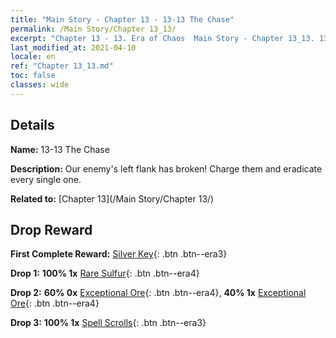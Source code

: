 ```yaml
---
title: "Main Story - Chapter 13 - 13-13 The Chase"
permalink: /Main Story/Chapter 13_13/
excerpt: "Chapter 13 - 13. Era of Chaos  Main Story - Chapter 13_13. 13-13 The Chase"
last_modified_at: 2021-04-10
locale: en
ref: "Chapter 13_13.md"
toc: false
classes: wide
---
```


## Details

 **Name:** 13-13 The Chase

 **Description:** Our enemy's left flank has broken! Charge them and eradicate every single one.

 **Related to:** [Chapter 13](/Main Story/Chapter 13/)

## Drop Reward

 **First Complete Reward:** [Silver Key](/Items/con_693/){: .btn .btn--era3}

 **Drop 1:** **100% 1x** [Rare Sulfur](/Items/mat_43/){: .btn .btn--era4}

 **Drop 2:** **60% 0x** [Exceptional Ore](/Items/mat_33/){: .btn .btn--era4}, **40% 1x** [Exceptional Ore](/Items/mat_33/){: .btn .btn--era4}

 **Drop 3:** **100% 1x** [Spell Scrolls](/Items/con_694/){: .btn .btn--era3}

